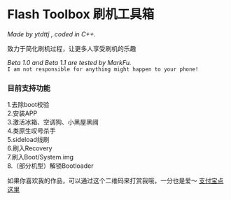 # Flash Toolbox 刷机工具箱

*Made by ytdttj , coded in C++.*

致力于简化刷机过程，让更多人享受刷机的乐趣

*Beta 1.0 and Beta 1.1 are tested by MarkFu.*<br>
`I am not responsible for anything might happen to your phone!`

### 目前支持功能
1.去除boot校验<br>
2.安装APP<br>
3.激活冰箱、空调狗、小黑屋黑阈<br>
4.类原生叹号杀手<br>
5.sideload线刷<br>
6.刷入Recovery<br>
7.刷入Boot/System.img<br>
8.（部分机型）解锁Bootloader<br>

如果你喜欢我的作品，可以通过这个二维码来打赏我哦，一分也是爱～
[支付宝点这里](https://github.com/ytdttj/Flash-Toolbox/blob/master/1533155180207.jpg)
